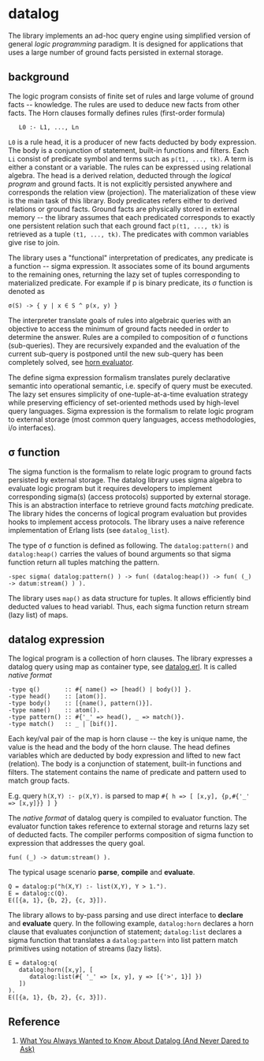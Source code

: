 # datalog

The library implements an ad-hoc query engine using simplified version of general _logic programming_ paradigm. It is designed for applications that uses a large number of ground facts persisted in external storage. 



## background

The logic program consists of finite set of rules and large volume of ground facts -- knowledge. The rules are used to deduce new facts from other facts. The Horn clauses formally defines rules (first-order formula)

```
   L0 :- L1, ..., Ln
```

`L0` is a rule head, it is a producer of new facts deducted by body expression. The body is a conjunction of statement, built-in functions and filters. Each `Li` consist of predicate symbol and terms such as `p(t1, ..., tk)`. A term is either a constant or a variable. The rules can be expressed using relational algebra. The head is a derived relation, deducted through the _logical program_ and ground facts. It is not explicitly persisted anywhere and corresponds the relation view (projection). The materialization of these view is the main task of this library. Body predicates refers either to derived relations or ground facts. Ground facts are physically stored in external memory -- the library assumes that each predicated corresponds to exactly one persistent relation such that each ground fact `p(t1, ..., tk)` is retrieved as a tuple `(t1, ..., tk)`. The predicates with common variables give rise to join. 


The library uses a "functional" interpretation of predicates, any predicate is a function -- sigma expression. It associates some of its bound arguments to the remaining ones, returning the lazy set of tuples corresponding to materialized predicate. For example if p is binary predicate, its σ function is denoted as

```
σ(S) -> { y | x ∈ S ^ p(x, y) }
```

The interpreter translate goals of rules into algebraic queries with an objective to access the minimum of ground facts needed in order to determine the answer. Rules are a compiled to composition of σ functions (sub-queries). They are recursively expanded and the evaluation of the current sub-query is postponed until the new sub-query has been completely solved, see [horn evaluator](src/datalog_horn.erl). 

The define sigma expression formalism translates purely declarative semantic into operational semantic, i.e. specify of query must be executed. The lazy set ensures simplicity of one-tuple-at-a-time evaluation strategy while preserving efficiency of set-oriented methods used by high-level query languages. Sigma expression is the formalism to relate logic program to external storage (most common query languages, access methodologies, i/o interfaces).



## σ function

The sigma function is the formalism to relate logic program to ground facts persisted by external storage. The datalog library uses sigma algebra to evaluate logic program but it requires developers to implement corresponding sigma(s) (access protocols) supported by external storage. This is an abstraction interface to retrieve ground facts _matching_ predicate. The library hides the concerns of logical program evaluation but provides hooks to implement access protocols. The library uses a naive reference implementation of Erlang lists (see `datalog_list`).  

The type of σ function is defined as following. The `datalog:pattern()` and `datalog:heap()` carries the values of bound arguments so that sigma function return all tuples matching the pattern.

```
-spec sigma( datalog:pattern() ) -> fun( (datalog:heap()) -> fun( (_) -> datum:stream() ) ).
```

The library uses `map()` as data structure for tuples. It allows efficiently bind deducted values to head variabl. Thus, each sigma function return stream (lazy list) of maps.



## datalog expression

The logical program is a collection of horn clauses. The library expresses a datalog query using map as container type, see [datalog.erl](src/datalog.erl). It is called _native format_

```
-type q()       :: #{ name() => [head() | body()] }.
-type head()    :: [atom()].
-type body()    :: [{name(), pattern()}].
-type name()    :: atom().
-type pattern() :: #{'_' => head(), _ => match()}.
-type match()   :: _ | [bif()].
```

Each key/val pair of the map is horn clause -- the key is unique name, the value is the head and the body of the horn clause. The head defines variables which are deducted by body expression and lifted to new fact (relation). The body is a conjunction of statement, built-in functions and filters. The statement contains the name of predicate and pattern used to match group facts. 

E.g. query `h(X,Y) :- p(X,Y).` is parsed to map `#{ h => [ [x,y], {p,#{'_' => [x,y]}} ] }`

The _native format_ of datalog query is compiled to evaluator function. The evaluator function takes reference to external storage and returns lazy set of deducted facts. The compiler performs composition of sigma function to expression that addresses the query goal. 

```
fun( (_) -> datum:stream() ).
```

The typical usage scenario **parse**, **compile** and **evaluate**.

```
Q = datalog:p("h(X,Y) :- list(X,Y), Y > 1.").
E = datalog:c(Q).
E([{a, 1}, {b, 2}, {c, 3}]).
```

The library allows to by-pass parsing and use direct interface to **declare** and **evaluate** query. In the following example, `datalog:horn` declares a horn clause that evaluates conjunction of statement; `datalog:list` declares a sigma function that translates a `datalog:pattern` into list pattern match primitives using notation of streams (lazy lists).

```
E = datalog:q(
   datalog:horn([x,y], [
      datalog:list(#{ '_' => [x, y], y => [{'>', 1}] })
   ])
).
E([{a, 1}, {b, 2}, {c, 3}]).
```




## Reference

1. [What You Always Wanted to Know About Datalog (And Never Dared to Ask)](http://www.csd.uoc.gr/~hy562/1112_spring/instr_material/WhatYouAlwaysWantedtoKnowAboutDatalog_AndNeverDaredtoAsk.pdf)




<!--








Example of horn clause with `X`, `Y`, `Z` variables and `year`, `title`, `1987` constants:
```
   title(Z) :- list(X, year, Y), list(X, title, Z), Y = 1987.
```



The library reflect each predicate to another horn clause or stream of facts.

Each datalog program has a goal that defines a subset of required relation.


The knowledge base is abstracted using streams to retrieve ground facts and feed them to logic engine.

Example of datalog program
```
?- id(X, "Ridley Scott").
id(X, Y) :- like(X, name, Y). 
```

## syntax

The library supports two notations for datalog: 
* the original as ```string()```, it is compliant with @todo
* Erlang native format as ```term()```

### native format

```
-type(datalog() :: {atom(), bind(), [horn()]}).
-type(horn()    :: {atom(), bind(), [pred()]}).
-type(pred()    :: {atom(), bind()}).
-type(bind()    :: [any()]).
```

datalog 
#{ id => [ [x,y], {like, [x, name, y]}]} }

goal
#{'?' => id, x => '_', y => <<"Ridley Scott">>}

compiled program (by make) 
#{ id => [ [x,y], #{id => like, t => [x, name, y], s => ? }]} }




Example of Erlang native datalog
```
{id, [x, <<"Ridley Scott">>], 
   [
      {id, [x,y], [ {like, [x, name, y]} ]}
   ]
}.
```

### datalog to predicate

#### match all
```
?- id(X, Y). 
id(X, Y) :- like(X, Y).

like('_', '_')
```

#### pattern match
```
?- id("A", Y). 
id(X, Y) :- like(X, Y).

like(<<"A">>, '_')
```

#### pattern match with clauses
```
?- id("A", Y). 
id(X, Y) :- like(X, Y), Y > 10.

like(<<"A">>, [{'>', 10}])
```

```
?- id("A", Y). 
id(X, Y) :- like(X, Y), Y > 10, Y < 20.

like(<<"A">>, [{'>', 10}, {'<', 20}])
```



## relation algebra vs datalog

### intersection

```algebra
   a(X,Y) ⋀ b(X,Y)
```

```datalog 
   h(X,Y) :- a(X,Y), b(X,Y) 
```

### union

```algebra
   a(X,Y) ⋁ b(X,Y)
```

```datalog
   h(X,Y) :- a(X,Y)
   h(X,Y) :- b(X,Y)
```

# references

1. http://ion.uwinnipeg.ca/~ychen2/journalpapers/StratifiedDB.pdf
1. http://www.cs.toronto.edu/~drosu/csc343-l7-handout6.pdf

-->

